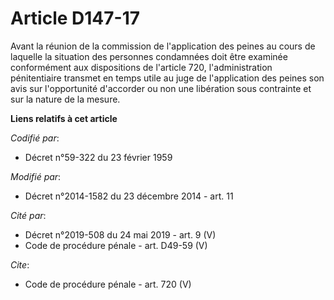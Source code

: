 # Article D147-17

Avant la réunion de la commission de l'application des peines au cours de laquelle la situation des personnes condamnées doit
être examinée conformément aux dispositions de l'article 720, l'administration pénitentiaire transmet en temps utile au juge
de l'application des peines son avis sur l'opportunité d'accorder ou non une libération sous contrainte et sur la nature de
la mesure.

**Liens relatifs à cet article**

_Codifié par_:

  - Décret n°59-322 du 23 février 1959

_Modifié par_:

  - Décret n°2014-1582 du 23 décembre 2014 - art. 11

_Cité par_:

  - Décret n°2019-508 du 24 mai 2019 - art. 9 (V)
  - Code de procédure pénale - art. D49-59 (V)

_Cite_:

  - Code de procédure pénale - art. 720 (V)
